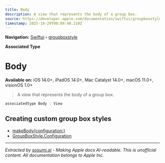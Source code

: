 ```yaml
---
title: Body
description: A view that represents the body of a group box.
source: https://developer.apple.com/documentation/swiftui/groupboxstyle/body
timestamp: 2025-10-29T00:09:48.210Z
---
```


**Navigation:** [Swiftui](/documentation/swiftui) › [groupboxstyle](/documentation/swiftui/groupboxstyle)

**Associated Type**

# Body

**Available on:** iOS 14.0+, iPadOS 14.0+, Mac Catalyst 14.0+, macOS 11.0+, visionOS 1.0+

> A view that represents the body of a group box.

```swift
associatedtype Body : View
```

## Creating custom group box styles

- [makeBody(configuration:)](/documentation/swiftui/groupboxstyle/makebody(configuration:))
- [GroupBoxStyle.Configuration](/documentation/swiftui/groupboxstyle/configuration)

---

*Extracted by [sosumi.ai](https://sosumi.ai) - Making Apple docs AI-readable.*
*This is unofficial content. All documentation belongs to Apple Inc.*
